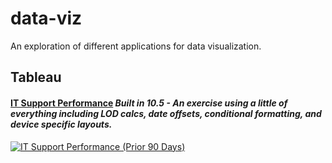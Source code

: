 # data-viz
An exploration of different applications for data visualization.

## Tableau

#### [IT Support Performance](https://public.tableau.com/views/ITSupportPerformance/ITSupportPerformance) *Built in 10.5 - An exercise using a little of everything including LOD calcs, date offsets, conditional formatting, and device specific layouts.*

[![IT Support Performance (Prior 90 Days)](https:&#47;&#47;public.tableau.com&#47;static&#47;images&#47;IT&#47;ITSupportPerformance&#47;ITSupportPerformance&#47;1_rss.png)](https://public.tableau.com/views/ITSupportPerformance/ITSupportPerformance)
